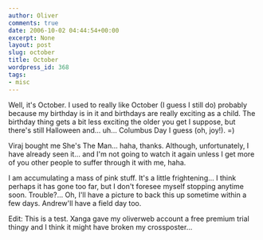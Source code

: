 ```yaml
---
author: Oliver
comments: true
date: 2006-10-02 04:44:54+00:00
excerpt: None
layout: post
slug: october
title: October
wordpress_id: 368
tags:
- misc
---
```


Well, it's October.  I used to really like October (I guess I still do) probably because my birthday is in it and birthdays are really exciting as a child.  The birthday thing gets a bit less exciting the older you get I suppose, but there's still Halloween and... uh... Columbus Day I guess (oh, joy!). =)

Viraj bought me She's The Man... haha, thanks.  Although, unfortunately, I have already seen it... and I'm not going to watch it again unless I get more of you other people to suffer through it with me, haha.

I am accumulating a mass of pink stuff.  It's a little frightening... I think perhaps it has gone too far, but I don't foresee myself stopping anytime soon.  Trouble?...  Oh, I'll have a picture to back this up sometime within a few days.  Andrew'll have a field day too.

Edit: This is a test.  Xanga gave my oliverweb account a free premium trial thingy and I think it might have broken my crossposter...